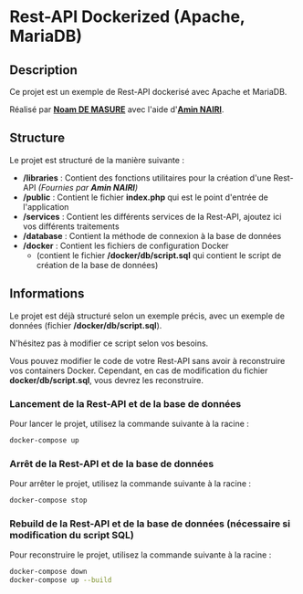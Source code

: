 # Rest-API Dockerized (Apache, MariaDB)

## Description
Ce projet est un exemple de Rest-API dockerisé avec Apache et MariaDB.

Réalisé par **[Noam DE MASURE](https://github.com/Inclinus)** avec l'aide d'**[Amin NAIRI](https://github.com/aminnairi)**.

## Structure 
Le projet est structuré de la manière suivante :
- **/libraries** : Contient des fonctions utilitaires pour la création d'une Rest-API *(Fournies par **Amin NAIRI**)*
- **/public** : Contient le fichier **index.php** qui est le point d'entrée de l'application
- **/services** : Contient les différents services de la Rest-API, ajoutez ici vos différents traitements
- **/database** : Contient la méthode de connexion à la base de données
- **/docker** : Contient les fichiers de configuration Docker
  - (contient le fichier **/docker/db/script.sql** qui contient le script de création de la base de données)

## Informations
Le projet est déjà structuré selon un exemple précis, avec un exemple de données (fichier **/docker/db/script.sql**).

N'hésitez pas à modifier ce script selon vos besoins.

Vous pouvez modifier le code de votre Rest-API sans avoir à reconstruire vos containers Docker. Cependant, en cas de modification du fichier **docker/db/script.sql**, vous devrez les reconstruire.

### Lancement de la Rest-API et de la base de données
Pour lancer le projet, utilisez la commande suivante à la racine :
```bash
docker-compose up
```

### Arrêt de la Rest-API et de la base de données
Pour arrêter le projet, utilisez la commande suivante à la racine :
```bash
docker-compose stop
```

### Rebuild de la Rest-API et de la base de données (nécessaire si modification du script SQL)
Pour reconstruire le projet, utilisez la commande suivante à la racine :
```bash
docker-compose down
docker-compose up --build
```

